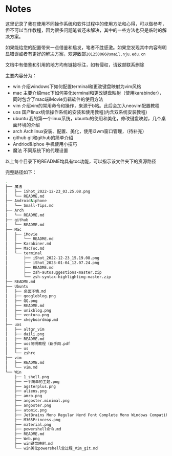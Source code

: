 # Notes
这里记录了我在使用不同操作系统和软件过程中的使用方法和心得，可以做参考，但不可以当作教程，因为很多问题笔者还未解决，其中的一些方法也只是临时的解决方案。

如果能给您的配置带来一点借鉴和启发，笔者不胜感激。如果您发现其中内容有明显错误或者有更好的解决方案，欢迎致邮`201250066@smail.nju.edu.cn`

文档中有借鉴和引用的地方均有链接标注，如有侵权，请致邮联系删除

主要内容分为：
- win
介绍windows下如何配置terminal和更改键盘映射为vim风格
- mac
主要介绍mac下如何美化terminal和更改键盘映射（使用karabinder），同时包含了mac端iMovie剪辑软件的使用方法
- vim
介绍vim的常用命令和操作，来源于b站。此后会加入neovim配置教程
- uos
国产linux统信操作系统的安装和使用教程(内含双系统安装教程)
- ubuntu
我的第一个linux系统，ubuntu的使用和美化，修改键盘映射，几个桌面环境的介绍
- arch
Archlinux安装、配置、美化，使用i3wm窗口管理，（待补充）
- github
git和github的简单介绍
- Andriod&iphoe
手机使用小技巧
- 魔法
不同系统下的代理设置

以上每个目录下的README均具有toc功能，可以指示该文件夹下的资源路径

完整路径如下：
```sh
.
├── 魔法
│   ├── iShot_2022-12-23_03.25.08.png
│   └── README.md
├── Android&iphone
│   └── Small-Tips.md
├── Arch
│   └── README.md
├── github
│   └── README.md
├── Mac
│   ├── iMovie
│   │   └── README.md
│   ├── Karabiner.md
│   ├── MacToc.md
│   └── terminal
│       ├── iShot_2022-12-23_15.19.08.png
│       ├── iShot_2023-01-04_12.07.24.png
│       ├── README.md
│       ├── zsh-autosuggestions-master.zip
│       └── zsh-syntax-highlighting-master.zip
├── README.md
├── Ubuntu
│   ├── 桌面环境.md
│   ├── googleblog.png
│   ├── QQ.png
│   ├── README.md
│   ├── unixblog.png
│   ├── ventura.png
│   └── xkeyboardmap.md
├── uos
│   ├── altgr_vim
│   ├── daili.png
│   ├── README.md
│   ├── uos简明教程（新手向.pdf
│   ├── us
│   └── zshrc
├── vim
│   ├── README.md
│   └── vim.md
└── Win
    ├── 1_shell.png
    ├── 一个简单的主题.png
    ├── agsterplus.png
    ├── aliens.png
    ├── amro.png
    ├── angoster.minimal.png
    ├── angoster.png
    ├── atomic.png
    ├── JetBrains Mono Regular Nerd Font Complete Mono Windows Compatible.ttf
    ├── M365Princess.png
    ├── material.png
    ├── powershell命令.md
    ├── README.md
    ├── Web.png
    ├── win键盘映射.md
    └── win美化powershell全过程_Vim_git.md
```
